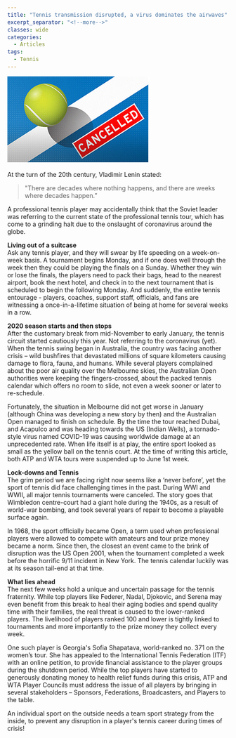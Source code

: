 ```yaml
---
title: "Tennis transmission disrupted, a virus dominates the airwaves"
excerpt_separator: "<!--more-->"
classes: wide
categories:
  - Articles
tags:
  - Tennis
---
```


![tennis cancelled](/assets/images/tenniscancel.png)  

At the turn of the 20th century, Vladimir Lenin stated: 
>"There are decades where nothing happens, and there are weeks where decades happen.” 

A professional tennis player may accidentally think that the Soviet leader was referring to the current state of the professional tennis tour, which has come to a grinding halt due to the onslaught of coronavirus around the globe.

**Living out of a suitcase**  
Ask any tennis player, and they will swear by life speeding on a week-on-week basis. A tournament begins Monday, and if one does well through the week then they could be playing the finals on a Sunday. Whether they win or lose the finals, the players need to pack their bags, head to the nearest airport, book the next hotel, and check in to the next tournament that is scheduled to begin the following Monday. And suddenly, the entire tennis entourage - players, coaches, support staff, officials, and fans are witnessing a once-in-a-lifetime situation of being at home for several weeks in a row.

**2020 season starts and then stops**  
After the customary break from mid-November to early January, the tennis circuit started cautiously this year. Not referring to the coronavirus (yet). When the tennis swing began in Australia, the country was facing another crisis – wild bushfires that devastated millions of square kilometers causing damage to flora, fauna, and humans. While several players complained about the poor air quality over the Melbourne skies, the Australian Open authorities were keeping the fingers-crossed, about the packed tennis calendar which offers no room to slide, not even a week sooner or later to re-schedule. 

Fortunately, the situation in Melbourne did not get worse in January (although China was developing a new story by then) and the Australian Open managed to finish on schedule. By the time the tour reached Dubai, and Acapulco and was heading towards the US (Indian Wells), a tornado-style virus named COVID-19 was causing worldwide damage at an unprecedented rate. When life itself is at play, the entire sport looked as small as the yellow ball on the tennis court. At the time of writing this article, both ATP and WTA tours were suspended up to June 1st week.  

**Lock-downs and Tennis**  
The grim period we are facing right now seems like a ‘never before’, yet the sport of tennis did face challenging times in the past. During WWI and WWII, all major tennis tournaments were canceled. The story goes that Wimbledon centre-court had a giant hole during the 1940s, as a result of world-war bombing, and took several years of repair to become a playable surface again.

In 1968, the sport officially became Open, a term used when professional players were allowed to compete with amateurs and tour prize money became a norm. Since then, the closest an event came to the brink of disruption was the US Open 2001, when the tournament completed a week before the horrific 9/11 incident in New York. The tennis calendar luckily was at its season tail-end at that time. 

**What lies ahead**  
The next few weeks hold a unique and uncertain passage for the tennis fraternity. While top players like Federer, Nadal, Djokovic, and Serena may even benefit from this break to heal their aging bodies and spend quality time with their families, the real threat is caused to the lower-ranked players. The livelihood of players ranked 100 and lower is tightly linked to tournaments and more importantly to the prize money they collect every week. 

One such player is Georgia's Sofia Shapatava, world-ranked no. 371 on the women’s tour. She has appealed to the International Tennis Federation (ITF) with an online petition, to provide financial assistance to the player groups during the shutdown period. While the top players have started to generously donating money to health relief funds during this crisis, ATP and WTA Player Councils must address the issue of all players by bringing in several stakeholders – Sponsors, Federations, Broadcasters, and Players to the table.   

An individual sport on the outside needs a team sport strategy from the inside, to prevent any disruption in a player's tennis career during times of crisis!
